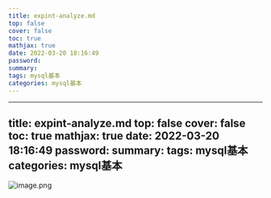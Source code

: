 ```yaml
---
title: expint-analyze.md
top: false
cover: false
toc: true
mathjax: true
date: 2022-03-20 18:16:49
password:
summary:
tags: mysql基本
categories: mysql基本
---
```

---
title: expint-analyze.md
top: false
cover: false
toc: true
mathjax: true
date: 2022-03-20 18:16:49
password:
summary:
tags: mysql基本
categories: mysql基本
---
![image.png](https://upload-images.jianshu.io/upload_images/13965490-430f042e9fcf4a57.png?imageMogr2/auto-orient/strip%7CimageView2/2/w/1240)
